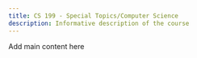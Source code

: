 ```yaml
---
title: CS 199 - Special Topics/Computer Science
description: Informative description of the course
---
```


Add main content here